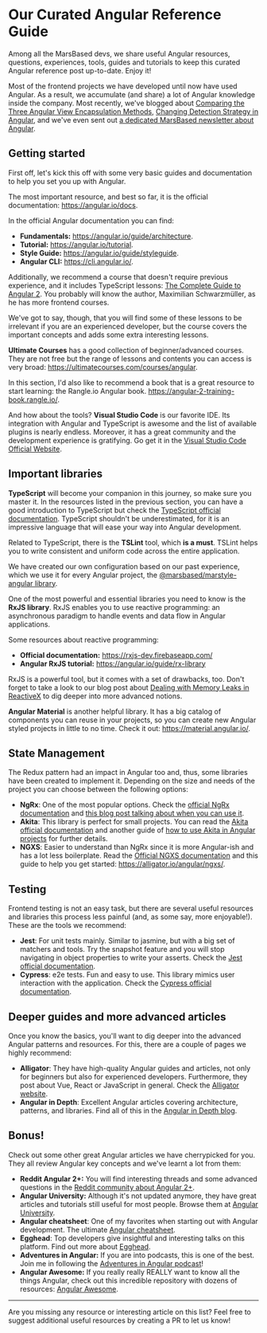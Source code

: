 # Our Curated Angular Reference Guide

Among all the MarsBased devs, we share useful Angular resources, questions, experiences, tools, guides and tutorials to keep this curated Angular reference post up-to-date. Enjoy it!

Most of the frontend projects we have developed until now have used Angular. As a result, we accumulate (and share) a lot of Angular knowledge inside the company. Most recently, we've blogged about <a href="https://marsbased.com/blog/2019/06/17/angular-view-encapsulation/" title="Comparing the Three Angular View Encapsulation Methods" target="_blank">Comparing the Three Angular View Encapsulation Methods</a>, <a href="https://marsbased.com/blog/2019/05/13/change-detection-strategy-angular/" title="Changing Detection Strategy in Angular" target="_blank">Changing Detection Strategy in Angular</a>, and we've even sent out <a href="https://mailchi.mp/1eb143713cff/welcome-to-the-marsbased-newsletter-2415953" title="MarsBased newsletter" target="_blank">a dedicated MarsBased newsletter about Angular</a>.

## Getting started

First off, let's kick this off with some very basic guides and documentation to help you set you up with Angular.

The most important resource, and best so far, it is the official documentation: <a href="https://angular.io/docs" title="Official Angular Documentation" target="_blank">https://angular.io/docs</a>.

In the official Angular documentation you can find:

* __Fundamentals:__ <a href="https://angular.io/guide/architecture" title="Official Angular Documentation" target="_blank">https://angular.io/guide/architecture</a>.
* __Tutorial:__ <a href="https://angular.io/tutorial" title="Official Angular Documentation" target="_blank">https://angular.io/tutorial</a>.
* __Style Guide:__ <a href="https://angular.io/guide/styleguide" title="Official Angular Documentation" target="_blank">https://angular.io/guide/styleguide</a>.
* __Angular CLI:__ <a href="https://cli.angular.io/" title="Official Angular Documentation" target="_blank">https://cli.angular.io/</a>.

Additionally, we recommend a course that doesn't require previous experience, and it includes TypeScript lessons: <a href="https://www.udemy.com/the-complete-guide-to-angular-2/" title="The Complete Guide to Angular 2" target="_blank">The Complete Guide to Angular 2</a>. You probably will know the author, Maximilian Schwarzmüller, as he has more frontend courses.

We've got to say, though, that you will find some of these lessons to be irrelevant if you are an experienced developer, but the course covers the important concepts and adds some extra interesting lessons.

__Ultimate Courses__ has a good collection of beginner/advanced courses. They are not free but the range of lessons and contents you can access is very broad: <a href="https://ultimatecourses.com/courses/angular" title="Ultimate Courses Angular" target="_blank">https://ultimatecourses.com/courses/angular</a>.

In this section, I'd also like to recommend a book that is a great resource to start learning: the Rangle.io Angular book. <a href="https://angular-2-training-book.rangle.io/" title="Rangle.io Angular book" target="_blank">https://angular-2-training-book.rangle.io/</a>.

And how about the tools? __Visual Studio Code__ is our favorite IDE. Its integration with Angular and TypeScript is awesome and the list of available plugins is nearly endless. Moreover, it has a great community and the development experience is gratifying. Go get it in the <a href="https://code.visualstudio.com/" title="Visual Studio Code Official Website" target="_blank">Visual Studio Code Official Website</a>.

## Important libraries

__TypeScript__ will become your companion in this journey, so make sure you master it. In the resources listed in the previous section, you can have a good introduction to TypeScript but check the <a href="https://www.typescriptlang.org/docs/home.html" title="TypeScript official documentation" target="_blank">TypeScript official documentation</a>. TypeScript shouldn't be underestimated, for it is an impressive language that will ease your way into Angular development.

Related to TypeScript, there is the __TSLint__ tool, which __is a must__. TSLint helps you to write consistent and uniform code across the entire application.

We have created our own configuration based on our past experience, which we use it for every Angular project, the <a href="https://www.npmjs.com/package/@marsbased/marstyle-angular" title="Marstyle Angular Library for TSLint" target="_blank">@marsbased/marstyle-angular library</a>.

One of the most powerful and essential libraries you need to know is the __RxJS library__. RxJS enables you to use reactive programming: an asynchronous paradigm to handle events and data flow in Angular applications.

Some resources about reactive programming:

* __Official documentation:__ <a href="https://rxjs-dev.firebaseapp.com/" title="RxJS documentation" target="_blank">https://rxjs-dev.firebaseapp.com/</a>
* __Angular RxJS tutorial:__ <a href="https://angular.io/guide/rx-library" title="Angular RxJS tutorial" target="_blank">https://angular.io/guide/rx-library</a>

RxJS is a powerful tool, but it comes with a set of drawbacks, too. Don't forget to take a look to our blog post about <a title="Dealing with Memory Leaks in ReactiveX" href="https://marsbased.com/blog/2018/06/18/dealing-with-memory-leaks-reactivex/" target="_blank">Dealing with Memory Leaks in ReactiveX</a> to dig deeper into more advanced notions.

__Angular Material__ is another helpful library. It has a big catalog of components you can reuse in your projects, so you can create new Angular styled projects in little to no time. Check it out: <a href="https://material.angular.io/" title="Angular Material" target="_blank">https://material.angular.io/</a>.

## State Management

The Redux pattern had an impact in Angular too and, thus, some libraries have been created to implement it. Depending on the size and needs of the project you can choose between the following options:

* __NgRx__: One of the most popular options. Check the <a href="https://ngrx.io/" title="NgRx official documentation" target="_blank">official NgRx documentation</a> and <a href="https://blog.angular-university.io/angular-2-redux-ngrx-rxjs/" title="Angular 2 Redux NgRx RxJS" target="_blank">this blog post talking about when you can use it</a>.
* __Akita__: This library is perfect for small projects. You can read the <a href="https://github.com/datorama/akita" title="Akita official documentation" target="_blank">Akita official documentation</a> and another guide of <a href="https://blog.angularindepth.com/state-management-in-angular-using-akita-82f117d282dd" title="How to use Akita" target="_blank">how to use Akita in Angular projects</a> for further details.
* __NGXS__: Easier to understand than NgRx since it is more Angular-ish and has a lot less boilerplate. Read the <a href="https://ngxs.gitbook.io/ngxs/" title="Official NGXS documentation" target="_blank">Official NGXS documentation</a> and this guide to help you get started: <a href="https://alligator.io/angular/ngxs/" title="How to get started with NGXS" target="_blank">https://alligator.io/angular/ngxs/</a>.

## Testing

Frontend testing is not an easy task, but there are several useful resources and libraries this process less painful (and, as some say, more enjoyable!). These are the tools we recommend:

* __Jest__: For unit tests mainly. Similar to jasmine, but with a big set of matchers and tools. Try the snapshot feature and you will stop navigating in object properties to write your asserts. Check the <a href="https://jestjs.io/" title="Jest official documentation" target="_blank">Jest official documentation</a>.
* __Cypress__: e2e tests. Fun and easy to use. This library mimics user interaction with the application. Check the <a href="https://www.cypress.io/" title="Cypress official documentation" target="_blank">Cypress official documentation</a>.

## Deeper guides and more advanced articles

Once you know the basics, you'll want to dig deeper into the advanced Angular patterns and resources. For this, there are a couple of pages we highly recommend:

* __Alligator__: They have high-quality Angular guides and articles, not only for beginners but also for experienced developers. Furthermore, they post about Vue, React or JavaScript in general. Check the <a href="https://alligator.io/angular/" title="Alligator website" target="_blank">Alligator website</a>.
* __Angular in Depth__: Excellent Angular articles covering architecture, patterns, and libraries. Find all of this in the <a href="https://blog.angularindepth.com/" title="Angular in Depth blog" target="_blank">Angular in Depth blog</a>.

## Bonus!

Check out some other great Angular articles we have cherrypicked for you. They all review Angular key concepts and we've learnt a lot from them:

* __Reddit Angular 2+:__ You will find interesting threads and some advanced questions in the <a href="https://www.reddit.com/r/Angular2/" title="Reddit Angular 2" target="_blank">Reddit community about Angular 2+</a>.
* __Angular University:__ Although it's not updated anymore, they have great articles and tutorials still useful for most people. Browse them at <a href="https://blog.angular-university.io" title="Angular University" target="_blank">Angular University</a>.
* __Angular cheatsheet__: One of my favorites when starting out with Angular development. The ultimate <a href="https://angular.io/guide/cheatsheet" title="Angular cheatsheet" target="_blank">Angular cheatsheet</a>.
* __Egghead__: Top developers give insightful and interesting talks on this platform. Find out more about <a href="https://egghead.io/courses/for/angular" title="Egghead" target="_blank">Egghead</a>.
* __Adventures in Angular:__ If you are into podcasts, this is one of the best. Join me in following the <a href="https://devchat.tv/adv-in-angular/" title="Adventures in Angular podcast" target="_blank">Adventures in Angular podcast</a>!
* __Angular Awesome:__ If you really really REALLY want to know all the things Angular, check out this incredible repository with dozens of resources: <a href="https://github.com/PatrickJS/awesome-angular" title="Angular Awesome" target="_blank">Angular Awesome</a>.

<hr>

Are you missing any resource or interesting article on this list? Feel free to suggest additional useful resources by creating a PR to let us know!
